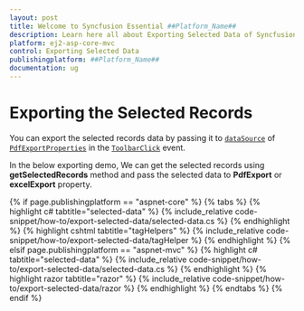 ```yaml
---
layout: post
title: Welcome to Syncfusion Essential ##Platform_Name##
description: Learn here all about Exporting Selected Data of Syncfusion Essential ##Platform_Name## widgets based on HTML5 and jQuery.
platform: ej2-asp-core-mvc
control: Exporting Selected Data
publishingplatform: ##Platform_Name##
documentation: ug
---
```



# Exporting the Selected Records

You can export the selected records data by passing it to [`dataSource`](https://ej2.syncfusion.com/documentation/api/grid/pdfExportProperties/#datasource) of [`PdfExportProperties`](https://ej2.syncfusion.com/documentation/api/grid/pdfExportProperties/#pdfexportproperties) in the [`ToolbarClick`](https://help.syncfusion.com/cr/aspnetcore-js2/Syncfusion.EJ2.Grids.Grid.html#Syncfusion_EJ2_Grids_Grid_ToolbarClick) event.

In the below exporting demo, We can get the selected records using **getSelectedRecords** method and pass the selected data to **PdfExport** or **excelExport** property.

{% if page.publishingplatform == "aspnet-core" %}
{% tabs %}
{% highlight c# tabtitle="selected-data" %}
{% include_relative code-snippet/how-to/export-selected-data/selected-data.cs %}
{% endhighlight %}
{% highlight cshtml tabtitle="tagHelpers" %}
{% include_relative code-snippet/how-to/export-selected-data/tagHelper %}
{% endhighlight %}
{% elsif page.publishingplatform == "aspnet-mvc" %}
{% highlight c# tabtitle="selected-data" %}
{% include_relative code-snippet/how-to/export-selected-data/selected-data.cs %}
{% endhighlight %}
{% highlight razor tabtitle="razor" %}
{% include_relative code-snippet/how-to/export-selected-data/razor %}
{% endhighlight %}
{% endtabs %}
{% endif %}

